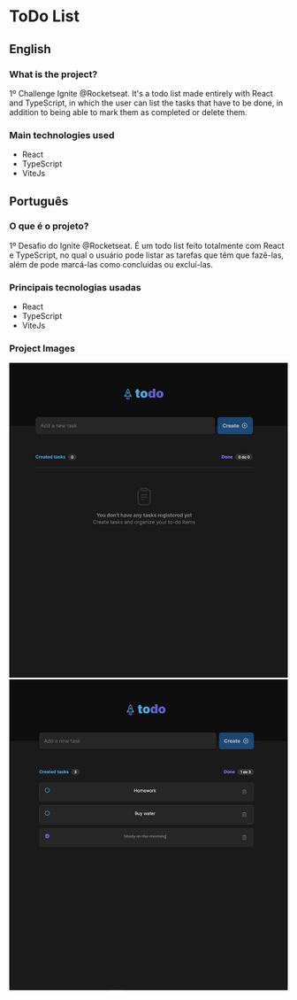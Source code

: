 # ToDo List

## English

### What is the project?

1º Challenge Ignite @Rocketseat. It's a todo list made entirely with React and TypeScript, in which the user can list the tasks that have to be done, in addition to being able to mark them as completed or delete them.

### Main technologies used

- React
- TypeScript
- ViteJs


## Português

### O que é o projeto?

1º Desafio do Ignite @Rocketseat. É um todo list feito totalmente com React e TypeScript, no qual o usuário pode listar as tarefas que têm que fazê-las, além de pode marcá-las como concluidas ou excluí-las.

### Principais tecnologias usadas

- React
- TypeScript
- ViteJs


### Project Images

![Project Image](/src/assets/project/image0.png) ![Project Image](/src/assets/project/image1.png)
